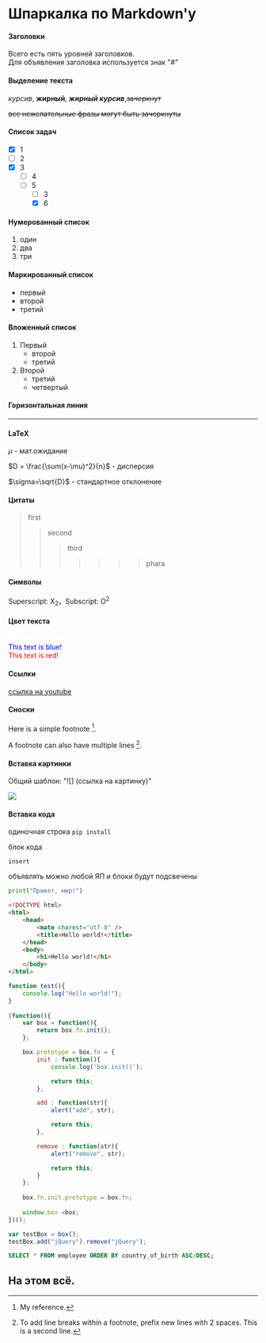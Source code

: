 # Шпаркалка по Markdown'у


#### Заголовки
Всего есть пять уровней заголовков.  
Для объявления заголовка используется знак "#"

#### Выделение текста
*курсив*, **жирный**, 
***жирный курсив***,~~зачеркнут~~

~~все нежелательные фразы могут быть зачеркнуты~~

#### Список задач

- [x] 1 
- [ ] 2
- [x] 3
  - [ ] 4
  - [ ] 5
    - [ ] 3
    - [x] 6

#### Нумерованный список

1. один
2. два
3. три

#### Маркированный список

- первый
- второй
- третий

#### Вложенный список

1. Первый
    - второй
    - третий
2. Второй
    - третий 
    - четвертый

#### Горизонтальная линия

---


#### LaTeX

$\mu \text{ -  мат.ожидание}$

$D = \frac{\sum(x-\mu)^2}{n}$ - дисперсия

$\sigma=\sqrt{D}$ - стандартное отклонение

#### Цитаты

> first
>> second
>>> third
>>>>
>>>>>
>>>>>>
>>>>>>>phara

#### Символы
Superscript: X<sub>2</sub>，Subscript: O<sup>2</sup>

#### Цвет текста
<font color="white">This text is white!</font>  
<font color="blue">This text is blue!</font>  
<font color="red">This text is red!</font>

#### Ссылки
[ссылка на youtube](https://www.youtube.com/)

#### Сноски

Here is a simple footnote [^1].

A footnote can also have multiple lines [^2].

[^1]: My reference.
[^2]: To add line breaks within a footnote, prefix new lines with 2 spaces.
  This is a second line.

#### Вставка картинки
Общий шаблон: "![] (ссылка на картинку)"

![](https://upload.wikimedia.org/wikipedia/commons/thumb/7/71/McD_Big_Mac.jpg/1200px-McD_Big_Mac.jpg)

#### Вставка кода
одиночная строка `pip install`

блок кода 
```commandline
insert
```

объявлять можно любой ЯП и блоки будут подсвечены
```python
print("Привет, мир!")
```

```html
<!DOCTYPE html>
<html>
    <head>
        <mate charest="utf-8" />
        <title>Hello world!</title>
    </head>
    <body>
        <h1>Hello world!</h1>
    </body>
</html>
```

```javascript
function test(){
    console.log("Hello world!");
}
 
(function(){
    var box = function(){
        return box.fn.init();
    };

    box.prototype = box.fn = {
        init : function(){
            console.log('box.init()');

            return this;
        },

        add : function(str){
            alert("add", str);

            return this;
        },

        remove : function(str){
            alert("remove", str);

            return this;
        }
    };
    
    box.fn.init.prototype = box.fn;
    
    window.box =box;
})();

var testBox = box();
testBox.add("jQuery").remove("jQuery");
```

```sql
SELECT * FROM employee ORDER BY country_of_birth ASC/DESC;
```

## На этом всё.

